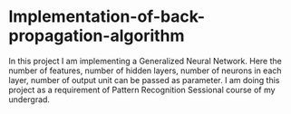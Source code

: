# Implementation-of-back-propagation-algorithm
In this project I am implementing a Generalized Neural Network. Here the number of features, number of hidden layers, number of neurons in each layer, number of output unit can be passed as parameter. I am doing this project as a requirement of Pattern Recognition Sessional course of my undergrad.

